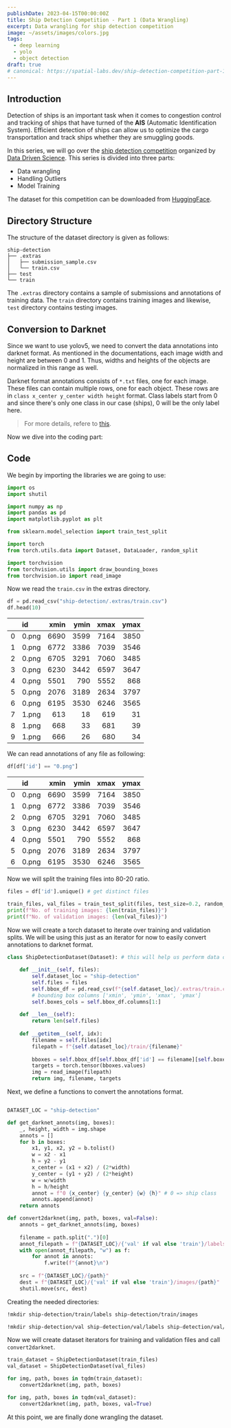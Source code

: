 ```yaml
---
publishDate: 2023-04-15T00:00:00Z
title: Ship Detection Competition - Part 1 (Data Wrangling)
excerpt: Data wrangling for ship detection competition
image: ~/assets/images/colors.jpg
tags:
  - deep learning
  - yolo
  - object detection
draft: true
# canonical: https://spatial-labs.dev/ship-detection-competition-part-1
---
```


## Introduction

Detection of ships is an important task when it comes to congestion control and tracking of ships that have turned of the **AIS** (Automatic Identification System). Efficient detection of ships can allow us to optimize the cargo transportation and track ships whether they are smuggling goods.

In this series, we will go over the [ship detection competition](https://huggingface.co/spaces/competitions/ship-detection) organized by [Data Driven Science](https://datadrivenscience.com/). This series is divided into three parts:

- Data wrangling
- Handling Outliers
- Model Training

The dataset for this competition can be downloaded from [HuggingFace](https://huggingface.co/datasets/datadrivenscience/ship-detection).

## Directory Structure

The structure of the dataset directory is given as follows:

    ship-detection
    ├── .extras
    │   ├── submission_sample.csv
    │   └── train.csv
    ├── test
    └── train

The `.extras` directory contains a sample of submissions and annotations of training data. 
The `train` directory contains training images and likewise, `test` directory contains testing images.

## Conversion to Darknet

Since we want to use yolov5, we need to convert the data annotations into darknet format. As mentioned in the documentations, each image width and height are between $0$ and $1$. Thus, widths and heights of the objects are normalized in this range as well. 

Darknet format annotations consists of `*.txt` files, one for each image. These files can contain multiple rows, one for each object. These rows are in `class x_center y_center width height` format. Class labels start from $0$ and since there's only one class in our case (ships), $0$ will be the only label here.

> For more details, refere to [this](https://docs.ultralytics.com/yolov5/train_custom_data/#12-create-labels).

Now we dive into the coding part:

## Code
We begin by importing the libraries we are going to use:

```py
import os
import shutil

import numpy as np
import pandas as pd
import matplotlib.pyplot as plt

from sklearn.model_selection import train_test_split

import torch
from torch.utils.data import Dataset, DataLoader, random_split

import torchvision
from torchvision.utils import draw_bounding_boxes
from torchvision.io import read_image
```

Now we read the `train.csv` in the extras directory.

```py
df = pd.read_csv("ship-detection/.extras/train.csv")
df.head(10)
```

|    | id    |   xmin |   ymin |   xmax |   ymax |
|---:|:------|-------:|-------:|-------:|-------:|
|  0 | 0.png |   6690 |   3599 |   7164 |   3850 |
|  1 | 0.png |   6772 |   3386 |   7039 |   3546 |
|  2 | 0.png |   6705 |   3291 |   7060 |   3485 |
|  3 | 0.png |   6230 |   3442 |   6597 |   3647 |
|  4 | 0.png |   5501 |    790 |   5552 |    868 |
|  5 | 0.png |   2076 |   3189 |   2634 |   3797 |
|  6 | 0.png |   6195 |   3530 |   6246 |   3565 |
|  7 | 1.png |    613 |     18 |    619 |     31 |
|  8 | 1.png |    668 |     33 |    681 |     39 |
|  9 | 1.png |    666 |     26 |    680 |     34 |

We can read annotations of any file as following:

```py
df[df['id'] == "0.png"]
```

|    | id    |   xmin |   ymin |   xmax |   ymax |
|---:|:------|-------:|-------:|-------:|-------:|
|  0 | 0.png |   6690 |   3599 |   7164 |   3850 |
|  1 | 0.png |   6772 |   3386 |   7039 |   3546 |
|  2 | 0.png |   6705 |   3291 |   7060 |   3485 |
|  3 | 0.png |   6230 |   3442 |   6597 |   3647 |
|  4 | 0.png |   5501 |    790 |   5552 |    868 |
|  5 | 0.png |   2076 |   3189 |   2634 |   3797 |
|  6 | 0.png |   6195 |   3530 |   6246 |   3565 |

Now we will split the training files into 80-20 ratio.

```py
files = df['id'].unique() # get distinct files

train_files, val_files = train_test_split(files, test_size=0.2, random_state=42) # for reproducablity
print(f"No. of training images: {len(train_files)}")
print(f"No. of validation images: {len(val_files)}")
```

Now we will create a torch dataset to iterate over training and validation splits. We will be using this just as an iterator for now to easily convert annotations to darknet format.

```py
class ShipDetectionDataset(Dataset): # this will help us perform data operations
    
    def __init__(self, files):
        self.dataset_loc = "ship-detection"
        self.files = files
        self.bbox_df = pd.read_csv(f"{self.dataset_loc}/.extras/train.csv")
        # bounding box columns ['xmin', 'ymin', 'xmax', 'ymax']
        self.boxes_cols = self.bbox_df.columns[1:]
        
    def __len__(self):
        return len(self.files)
    
    def __getitem__(self, idx):
        filename = self.files[idx]
        filepath = f"{self.dataset_loc}/train/{filename}"
        
        bboxes = self.bbox_df[self.bbox_df['id'] == filename][self.boxes_cols]
        targets = torch.tensor(bboxes.values)
        img = read_image(filepath)
        return img, filename, targets
```
Next, we define a functions to convert the annotations format.

```py

DATASET_LOC = "ship-detection"

def get_darknet_annots(img, boxes):
    _, height, width = img.shape
    annots = []
    for b in boxes:
        x1, y1, x2, y2 = b.tolist()
        w = x2 - x1
        h = y2 - y1
        x_center = (x1 + x2) / (2*width)
        y_center = (y1 + y2) / (2*height)
        w = w/width
        h = h/height
        annot = f"0 {x_center} {y_center} {w} {h}" # 0 => ship class
        annots.append(annot)
    return annots

def convert2darknet(img, path, boxes, val=False):
    annots = get_darknet_annots(img, boxes)
    
    filename = path.split(".")[0]
    annot_filepath = f"{DATASET_LOC}/{'val' if val else 'train'}/labels/{filename}.txt"
    with open(annot_filepath, "w") as f:
        for annot in annots:
            f.write(f"{annot}\n")
            
    src = f"{DATASET_LOC}/{path}"
    dest = f"{DATASET_LOC}/{'val' if val else 'train'}/images/{path}"
    shutil.move(src, dest)
```

Creating the needed directories:

```sh
!mkdir ship-detection/train/labels ship-detection/train/images

!mkdir ship-detection/val ship-detection/val/labels ship-detection/val/images
```

Now we will create dataset iterators for training and validation files and call `convert2darknet`.

```py
train_dataset = ShipDetectionDataset(train_files)
val_dataset = ShipDetectionDataset(val_files)

for img, path, boxes in tqdm(train_dataset):
    convert2darknet(img, path, boxes)

for img, path, boxes in tqdm(val_dataset):
    convert2darknet(img, path, boxes, val=True)
```

At this point, we are finally done wrangling the dataset.